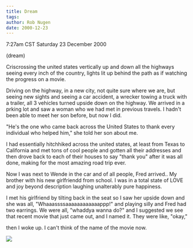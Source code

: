 ```yaml
---
title: Dream
tags: 
author: Rob Nugen
date: 2000-12-23
---
```


<title>Road trip dream</title>
<p class=date>7:27am CST Saturday 23 December 2000</p>
<p class=note>(dream)</p>

<p class=dream>Criscrossing the united states vertically up and down
all the highways seeing every inch of the country, lights lit up behind
the path as if watching the progress on a movie.</p>

<p class=dream>Driving on the highway, in a new city, not quite sure
where we are, but seeing new sights and seeing a car accident, a
wrecker towing a truck with a trailer, all 3 vehicles turned upside
down on the highway.  We arrived in a prking lot and saw a woman who
we had met in previous travels.  I hadn't been able to meet her son
before, but now I did.</p>

<p class=dream>"He's the one who came back across the United States to
thank every individual who helped him," she told her son about me.</p>

<p class=dream>I had essentially hitchhiked across the united states,
at least from Texas to California and met tons of cool people and
gotten all their addresses and then drove back to each of their houses
to say "thank you" after it was all done, making for the most amazing
road trip ever.</p>

<p class=dream>Now I was next to Wende in the car and of all people,
Fred arrived.. My brother with his new girlfriendd from school.  I was
in a total state of LOVE and joy beyond description laughing
unalterably pure happiness.</p>

<p class=dream>I met his girlfriend by tilting back in the seat so I
saw her upside down and she was all, "Whaaassssaaaaaaaaaaaappp!" and
playing silly and Fred had two earrings.  We were all, "whaddya wanna
do?" and I suggested we see that recent movie that just came out, and
I named it.  They were like, "okay,"</p>

<p>then I woke up.  I can't think of the name of the movie now.</p>

<p><img src='/images/rob/wL-ROB.gif'/></p>

